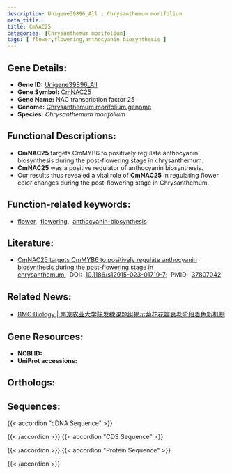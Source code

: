 ```yaml
---
description: Unigene39896_All ; Chrysanthemum morifolium
meta_title:
title: CmNAC25
categories: [Chrysanthemum morifolium]
tags: [ flower,flowering,anthocyanin biosynthesis ]
---
```


## Gene Details:
- **Gene ID:**	[Unigene39896_All]()
- **Gene Symbol:** <u>CmNAC25</u>
- **Gene Name:** NAC transcription factor 25
- **Genome:** [Chrysanthemum morifolium genome](http://210.22.121.250:8880/asteraceae/download/downloadPage)
- **Species:** *Chrysanthemum morifolium*

## Functional Descriptions:
   - **CmNAC25** targets CmMYB6 to positively regulate anthocyanin biosynthesis during the post-flowering stage in chrysanthemum.
   - **CmNAC25** was a positive regulator of anthocyanin biosynthesis.
   - Our results thus revealed a vital role of **CmNAC25** in regulating flower color changes during the post-flowering stage in Chrysanthemum.

## Function-related keywords:
   - [flower](/tags/flower/),&nbsp;&nbsp;[flowering](/tags/flowering/),&nbsp;&nbsp;[anthocyanin-biosynthesis](/tags/anthocyanin-biosynthesis/)

## Literature:
   - [CmNAC25 targets CmMYB6 to positively regulate anthocyanin biosynthesis during the post-flowering stage in chrysanthemum.]( https://bmcbiol.biomedcentral.com/articles/10.1186/s12915-023-01719-7#Sec26)&nbsp;&nbsp;DOI:&nbsp;&nbsp;[10.1186/s12915-023-01719-7](https://bmcbiol.biomedcentral.com/articles/10.1186/s12915-023-01719-7#Sec26);&nbsp;&nbsp;PMID:&nbsp;&nbsp;[37807042](https://pubmed.ncbi.nlm.nih.gov/37807042/)

## Related News:
   - [BMC Biology | 南京农业大学陈发棣课题组揭示菊花花瓣衰老阶段着色新机制](https://mp.weixin.qq.com/s?__biz=Mzg3MDEwNDEyMg==&mid=2247557705&idx=2&sn=89dd7b9d641a707017f29017a5e1e6be&chksm=cfb84eba3b4b055cf2a5f3bbef2e1fe60c1227a83b9d18fee5fb0dd2de4fe8bad350311b0c05&scene=27#wechat_redirect)

## Gene Resources:
- **NCBI ID:**  [](https://www.ncbi.nlm.nih.gov/gene/?term=)
- **UniProt accessions:** [](https://www.uniprot.org/uniprotkb//entry)

## Orthologs:

## Sequences:
{{< accordion "cDNA Sequence" >}}

{{< /accordion >}}
{{< accordion "CDS Sequence" >}}

{{< /accordion >}}
{{< accordion "Protein Sequence" >}}

{{< /accordion >}}
